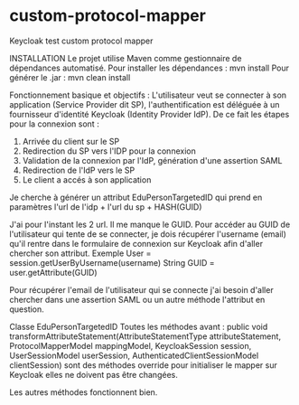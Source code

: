 # custom-protocol-mapper
Keycloak test custom protocol mapper

INSTALLATION
Le projet utilise Maven comme gestionnaire de dépendances automatisé. 
Pour installer les dépendances : mvn install
Pour générer le .jar : mvn clean install

Fonctionnement basique et objectifs : 
L'utilisateur veut se connecter à son application (Service Provider dit SP), 
l'authentification est déléguée à un fournisseur d'identité Keycloak (Identity Provider IdP). 
De ce fait les étapes pour la connexion sont : 

1) Arrivée du client sur le SP
2) Redirection du SP vers l'IDP pour la connexion
3) Validation de la connexion par l'IdP, génération d'une assertion SAML
4) Redirection de l'IdP vers le SP
5) Le client a accés à son application

Je cherche à générer un attribut EduPersonTargetedID qui prend en paramètres
l'url de l'idp + l'url du sp + HASH(GUID)

J'ai pour l'instant les 2 url. Il me manque le GUID.
Pour accéder au GUID de l'utilisateur qui tente de se connecter, je dois récupérer l'username (email) qu'il rentre
dans le formulaire de connexion sur Keycloak afin d'aller chercher son attribut. 
Exemple User = session.getUserByUsername(username)
String GUID = user.getAttribute(GUID)

Pour récupérer l'email de l'utilisateur qui se connecte j'ai besoin d'aller chercher dans une assertion SAML ou un autre méthode
l'attribut en question.

Classe EduPersonTargetedID
Toutes les méthodes avant :  public void transformAttributeStatement(AttributeStatementType attributeStatement, ProtocolMapperModel mappingModel, KeycloakSession session, UserSessionModel userSession, AuthenticatedClientSessionModel clientSession) sont des méthodes override pour initialiser le mapper sur Keycloak elles ne doivent pas être changées. 

Les autres méthodes fonctionnent bien. 
